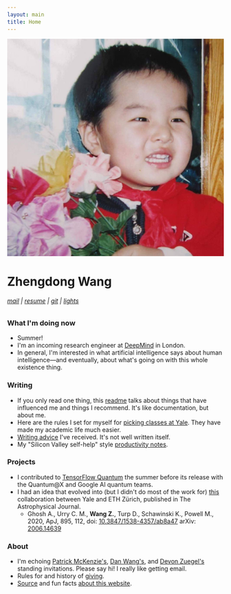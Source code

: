 ```yaml
---
layout: main
title: Home
---
```


![image](assets/images/flowers.jpg)

# Zhengdong Wang
<h6>
  <a href='mailto:zhengdong.wang@gmail.com'>mail</a> |
  <a href='assets/documents/zhengdong_wang_resume.pdf'>resume</a> |
  <a href='http://github.com/ZhengdongWang'>git</a> |
  <a href='#' onclick='toggle_dark();return false;'>lights</a>
</h6>

### What I'm doing now
* Summer!
* I'm an incoming research engineer at [DeepMind](https://deepmind.com/) in London.
* In general, I'm interested in what artificial intelligence says about human intelligence&mdash;and eventually, about what's going on with this whole existence thing.

### Writing
* If you only read one thing, this [readme](readme) talks about things that have influenced me and things I recommend. It's like documentation, but about me.
* Here are the rules I set for myself for [picking classes at Yale](bluebook). They have made my academic life much easier.
* [Writing advice](writing) I've received. It's not well written itself.
* My "Silicon Valley self-help" style [productivity notes](productivity).

### Projects
* I contributed to [TensorFlow Quantum](https://www.tensorflow.org/quantum) the summer before its release with the Quantum@X and Google AI quantum teams.
* I had an idea that evolved into (but I didn't do most of the work for) [this](http://www.astro.yale.edu/aghosh/gamornet.html) collaboration between Yale and ETH Z&uuml;rich, published in The Astrophysical Journal.
  * Ghosh A., Urry C. M., **Wang Z.**, Turp D., Schawinski K., Powell M., 2020, ApJ, 895, 112, doi: [10.3847/1538-4357/ab8a47](https://doi.org/10.3847/1538-4357/ab8a47) arXiv: [2006.14639](https://arxiv.org/abs/2006.14639)

### About
* I'm echoing [Patrick McKenzie's](https://www.kalzumeus.com/standing-invitation), [Dan Wang's](https://danwang.co/contact), and [Devon Zuegel's](https://devonzuegel.com/page/contact) standing invitations. Please say hi! I really like getting email.
* Rules for and history of [giving](giving).
* [Source](https://github.com/ZhengdongWang/zhengdongwang.com) and fun facts [about this website](about).
